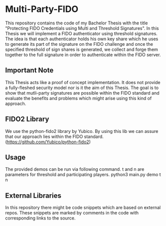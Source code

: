 # Multi-Party-FIDO

This repository contains the code of my Bachelor Thesis with the title "Protecting FIDO Credentials using Multi and Threshold Signatures". In this Thesis we will implement a FIDO authenticator using threshold signatures. The idea is that each authenticator holds his own key share which he uses to generate its part of the signature on the FIDO challenge and once the specified threshold of sign shares is generated, we collect and forge them together to the full signature in order to authenticate within the FIDO server.

## Important Note

This Thesis acts like a proof of concept implementation. It does not provide a fully-fleshed security model nor is it the aim of this Thesis. The goal is to show that mutli-party signatures are possible within the FIDO standard and evaluate the benefits and problems which might arise using this kind of approach.

## FIDO2 Library

We use the python-fido2 library by Yubico. By using this lib we can assure that our approach lies within the FIDO standard. (https://github.com/Yubico/python-fido2)

## Usage

The provided demos can be run via following command. t and n are parameters for threshold and participating players.
python3 main.py demo t n

## External Libraries

In this repository there might be code snippets which are based on external repos. These snippets are marked by comments in the code with corresponding links to the source.
